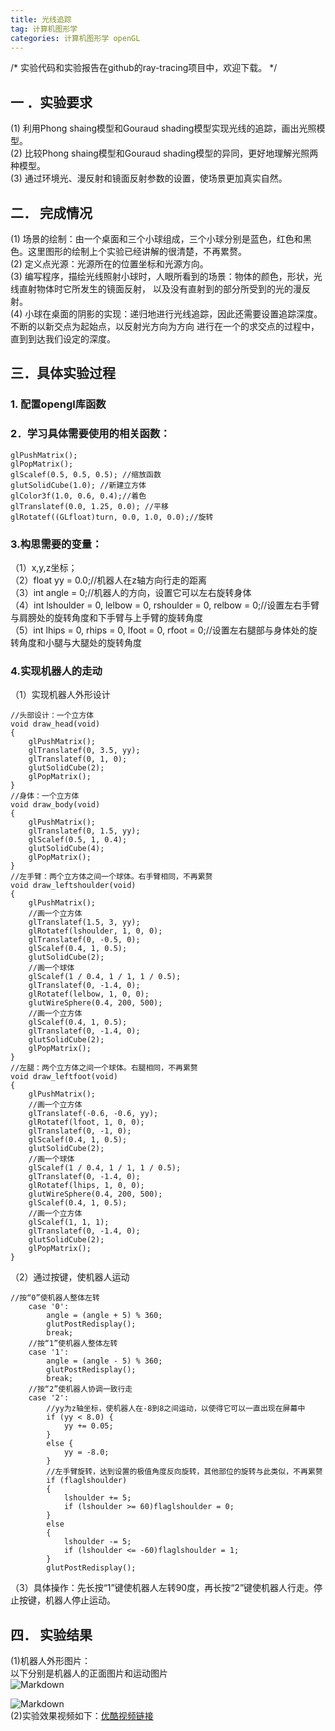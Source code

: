 ```yaml
---
title: 光线追踪
tag: 计算机图形学
categories: 计算机图形学 openGL
---
```


/*
实验代码和实验报告在github的ray-tracing项目中，欢迎下载。
*/

## 一 ．实验要求
(1) 利用Phong shaing模型和Gouraud shading模型实现光线的追踪，画出光照模型。  
(2) 比较Phong shaing模型和Gouraud shading模型的异同，更好地理解光照两种模型。  
(3) 通过环境光、漫反射和镜面反射参数的设置，使场景更加真实自然。  
## 二． 完成情况
(1) 场景的绘制：由一个桌面和三个小球组成，三个小球分别是蓝色，红色和黑色。这里图形的绘制上个实验已经讲解的很清楚，不再累赘。  
(2) 定义点光源：光源所在的位置坐标和光源方向。  
(3) 编写程序，描绘光线照射小球时，人眼所看到的场景：物体的颜色，形状，光线直射物体时它所发生的镜面反射，
以及没有直射到的部分所受到的光的漫反射。  
(4) 小球在桌面的阴影的实现：递归地进行光线追踪，因此还需要设置追踪深度。不断的以新交点为起始点，以反射光方向为方向
进行在一个的求交点的过程中，直到到达我们设定的深度。
## 三．具体实验过程  
### 1. 配置opengl库函数  
### 2．学习具体需要使用的相关函数：
<pre><code>glPushMatrix();  
glPopMatrix();  
glScalef(0.5, 0.5, 0.5); //缩放函数  
glutSolidCube(1.0); //新建立方体  
glColor3f(1.0, 0.6, 0.4);//着色  
glTranslatef(0.0, 1.25, 0.0); //平移  
glRotatef((GLfloat)turn, 0.0, 1.0, 0.0);//旋转</code></pre>
### 3.构思需要的变量：  
（1）x,y,z坐标；  
（2）float yy = 0.0;//机器人在z轴方向行走的距离  
（3）int angle = 0;//机器人的方向，设置它可以左右旋转身体  
（4）int lshoulder = 0, lelbow = 0, rshoulder = 0, relbow = 0;//设置左右手臂与肩膀处的旋转角度和下手臂与上手臂的旋转角度  
（5）int lhips = 0, rhips = 0, lfoot = 0, rfoot = 0;//设置左右腿部与身体处的旋转角度和小腿与大腿处的旋转角度  
### 4.实现机器人的走动  
（1）实现机器人外形设计 
<pre><code>//头部设计：一个立方体  
void draw_head(void)  
{  
	glPushMatrix();  
	glTranslatef(0, 3.5, yy);  
	glTranslatef(0, 1, 0);  
	glutSolidCube(2);  
	glPopMatrix();  	
}  
//身体：一个立方体  
void draw_body(void)  
{  
	glPushMatrix();  
	glTranslatef(0, 1.5, yy);  
	glScalef(0.5, 1, 0.4);  
	glutSolidCube(4);  
	glPopMatrix();  
}  
//左手臂：两个立方体之间一个球体。右手臂相同，不再累赘  
void draw_leftshoulder(void)  
{  
	glPushMatrix();  
	//画一个立方体  
	glTranslatef(1.5, 3, yy);  
	glRotatef(lshoulder, 1, 0, 0);  
	glTranslatef(0, -0.5, 0);  
	glScalef(0.4, 1, 0.5);  
	glutSolidCube(2);  
	//画一个球体  
	glScalef(1 / 0.4, 1 / 1, 1 / 0.5);  
	glTranslatef(0, -1.4, 0);  
	glRotatef(lelbow, 1, 0, 0);  
	glutWireSphere(0.4, 200, 500);  
	//画一个立方体  
	glScalef(0.4, 1, 0.5);  
	glTranslatef(0, -1.4, 0);  
	glutSolidCube(2);  
	glPopMatrix();  
}  
//左腿：两个立方体之间一个球体。右腿相同，不再累赘  
void draw_leftfoot(void)  
{  
	glPushMatrix();  
	//画一个立方体  
	glTranslatef(-0.6, -0.6, yy);  
	glRotatef(lfoot, 1, 0, 0);  
	glTranslatef(0, -1, 0);  
	glScalef(0.4, 1, 0.5);  
	glutSolidCube(2);  
	//画一个球体  
	glScalef(1 / 0.4, 1 / 1, 1 / 0.5);  
	glTranslatef(0, -1.4, 0);  
	glRotatef(lhips, 1, 0, 0);  
	glutWireSphere(0.4, 200, 500);  
	glScalef(0.4, 1, 0.5);  
	//画一个立方体  
	glScalef(1, 1, 1);  
	glTranslatef(0, -1.4, 0);  
	glutSolidCube(2);  
	glPopMatrix();  
}</code></pre>
（2）通过按键，使机器人运动  
<pre><code>//按“0”使机器人整体左转  
	case '0':  
		angle = (angle + 5) % 360;  
		glutPostRedisplay();  
		break;  
	//按“1”使机器人整体左转  
	case '1':  
		angle = (angle - 5) % 360;  
		glutPostRedisplay();  
		break;  
	//按“2”使机器人协调一致行走  
	case '2':  
		//yy为z轴坐标，使机器人在-8到8之间运动，以使得它可以一直出现在屏幕中  
		if (yy < 8.0) {  
			yy += 0.05;  
		}  
		else {  
			yy = -8.0;  
		}  
		//左手臂旋转，达到设置的极值角度反向旋转，其他部位的旋转与此类似，不再累赘  
		if (flaglshoulder)  
		{  
			lshoulder += 5;  
			if (lshoulder >= 60)flaglshoulder = 0;  
		}    
		else    
		{   
			lshoulder -= 5;   
			if (lshoulder <= -60)flaglshoulder = 1;   
		}  
		glutPostRedisplay();</code></pre>
（3）具体操作：先长按“1”键使机器人左转90度，再长按“2”键使机器人行走。停止按键，机器人停止运动。  
## 四． 实验结果
(1)机器人外形图片：  
以下分别是机器人的正面图片和运动图片  
![Markdown](http://i4.buimg.com/591351/e27d3745a2e14555.png)  

![Markdown](http://i4.buimg.com/591351/710cc4d428cce60c.png)  
(2)实验效果视频如下：[优酷视频链接](http://v.youku.com/v_show/id_XMjY4MzQ2MzAzNg==)